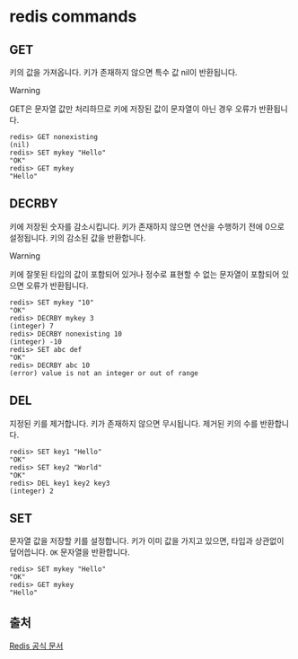 # redis commands

## GET

키의 값을 가져옵니다. 키가 존재하지 않으면 특수 값 nil이 반환됩니다.

> [!WARNING]
>
> GET은 문자열 값만 처리하므로 키에 저장된 값이 문자열이 아닌 경우 오류가 반환됩니다.

```shell
redis> GET nonexisting
(nil)
redis> SET mykey "Hello"
"OK"
redis> GET mykey
"Hello"
```

## DECRBY

키에 저장된 숫자를 감소시킵니다. 키가 존재하지 않으면 연산을 수행하기 전에 0으로 설정됩니다.
키의 감소된 값을 반환합니다.

> [!WARNING]
>
> 키에 잘못된 타입의 값이 포함되어 있거나 정수로 표현할 수 없는 문자열이 포함되어 있으면 오류가 반환됩니다.

```shell
redis> SET mykey "10"
"OK"
redis> DECRBY mykey 3
(integer) 7
redis> DECRBY nonexisting 10
(integer) -10
redis> SET abc def
"OK"
redis> DECRBY abc 10
(error) value is not an integer or out of range
```

## DEL

지정된 키를 제거합니다. 키가 존재하지 않으면 무시됩니다.
제거된 키의 수를 반환합니다.

```shell
redis> SET key1 "Hello"
"OK"
redis> SET key2 "World"
"OK"
redis> DEL key1 key2 key3
(integer) 2
````

## SET

문자열 값을 저장할 키를 설정합니다. 키가 이미 값을 가지고 있으면, 타입과 상관없이 덮어씁니다.
`OK` 문자열을 반환합니다.

```shell
redis> SET mykey "Hello"
"OK"
redis> GET mykey
"Hello"
```

## 출처
[Redis 공식 문서](https://redis.io/docs/latest/commands)
